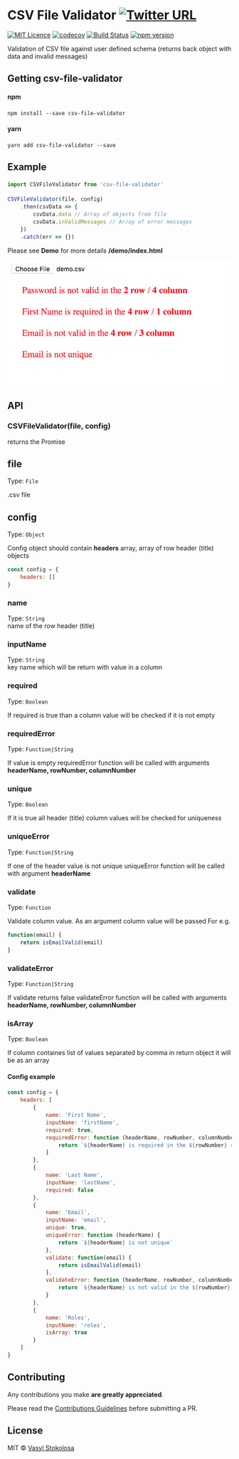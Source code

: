 # CSV File Validator [![Twitter URL](https://img.shields.io/twitter/url/http/shields.io.svg?style=social)](https://twitter.com/intent/tweet?hashtags=javascript&original_referer=https%3A%2F%2Fpublish.twitter.com%2F&ref_src=twsrc%5Etfw&text=Validation%20of%20CSV%20file%20against%20user%20defined%20schema%20(returns%20back%20object%20with%20data%20and%20invalid%20messages)&tw_p=tweetbutton&url=https%3A%2F%2Fwww.npmjs.com%2Fpackage%2Fcsv-file-validator&via=shystrukk) #
[![MIT Licence](https://badges.frapsoft.com/os/mit/mit.svg?v=103)](https://opensource.org/licenses/mit-license.php) 
[![codecov](https://codecov.io/gh/shystruk/csv-file-validator/branch/master/graph/badge.svg)](https://codecov.io/gh/shystruk/csv-file-validator)
[![Build Status](https://travis-ci.org/shystruk/csv-file-validator.svg?branch=master)](https://travis-ci.org/shystruk/csv-file-validator)
[![npm version](https://badge.fury.io/js/csv-file-validator.svg)](https://badge.fury.io/js/csv-file-validator)

Validation of CSV file against user defined schema (returns back object with data and invalid messages)

## Getting csv-file-validator ##

#### npm
`npm install --save csv-file-validator`

#### yarn
`yarn add csv-file-validator --save` 

## Example ##
```javascript
import CSVFileValidator from 'csv-file-validator'

CSVFileValidator(file, config)
    .then(csvData => {
        csvData.data // Array of objects from file
        csvData.inValidMessages // Array of error messages
    })
    .catch(err => {})
```

Please see **Demo** for more details **/demo/index.html**

![](demo/demo.png)

## API ##
### CSVFileValidator(file, config) ###
returns the Promise

## file ##
Type: `File` <br>

.csv file

## config ##
Type: `Object` <br>

Config object should contain **headers** array, array of row header (title) objects
```javascript
const config = {
    headers: []
}
```

### name
Type: `String` <br>
name of the row header (title)

### inputName
Type: `String` <br>
key name which will be return with value in a column

### required
Type: `Boolean` <br>

If required is true than a column value will be checked if it is not empty

### requiredError
Type: `Function|String` <br>

If value is empty requiredError function will be called with arguments 
**headerName, rowNumber, columnNumber**

### unique
Type: `Boolean` <br>

If it is true all header (title) column values will be checked for uniqueness

### uniqueError
Type: `Function|String` <br>

If one of the header value is not unique uniqueError function will be called with argument **headerName**

### validate
Type: `Function` <br>

Validate column value. As an argument column value will be passed
For e.g. 
```javascript
function(email) {
    return isEmailValid(email)
} 
```

### validateError
Type: `Function|String` <br>

If validate returns false validateError function will be called with arguments **headerName, rowNumber, columnNumber**

### isArray
Type: `Boolean` <br>

If column containes list of values separated by comma in return object it will be as an array

#### Config example ####
```javascript
const config = {
    headers: [
        { 
            name: 'First Name',
            inputName: 'firstName',
            required: true,
            requiredError: function (headerName, rowNumber, columnNumber) {
                return `${headerName} is required in the ${rowNumber} row / ${columnNumber} column`
            }
        },
        { 
            name: 'Last Name', 
            inputName: 'lastName', 
            required: false
        },
        { 
            name: 'Email', 
            inputName: 'email', 
            unique: true, 
            uniqueError: function (headerName) {
                return `${headerName} is not unique`
            }, 
            validate: function(email) {
                return isEmailValid(email)
            }, 
            validateError: function (headerName, rowNumber, columnNumber) {
                return `${headerName} is not valid in the ${rowNumber} row / ${columnNumber} column`
            }
        },
        { 
            name: 'Roles',
            inputName: 'roles',
            isArray: true
        }
    ]
}
```

## Contributing

Any contributions you make **are greatly appreciated**.

Please read the [Contributions Guidelines](CONTRIBUTING.md) before submitting a PR.

## License

MIT © [Vasyl Stokolosa](https://about.me/shystruk)
